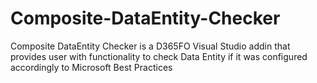 # Composite-DataEntity-Checker
Composite DataEntity Checker is a D365FO Visual Studio addin that provides user with functionality to check Data Entity if it was configured accordingly to Microsoft Best Practices
